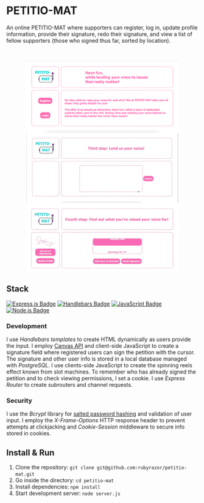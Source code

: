 # PETITIO-MAT

An online PETITIO-MAT where supporters can register, log in, update profile information, provide their signature, redo their signature, and view a list of fellow supporters (those who signed thus far, sorted by location).

</br>

<p align="center">
<img src="/readme-material/landing-page.png" width="400"  alt="Landing page">
<img src="/readme-material/signature.gif" width="400" alt="Signature section">
<img src="/readme-material/slot-machine-spin.gif" width="400" alt="Comment section">
</p>

## Stack

[![Express.js Badge](https://img.shields.io/badge/-Express-000000?style=for-the-badge&labelColor=f7efef&logo=express&logoColor=000000)](#)
[![Handlebars Badge](https://img.shields.io/badge/-Handlebars.js-000000?style=for-the-badge&labelColor=f7efef&logo=handlebars.js&logoColor=000000)](#)
[![JavaScript Badge](https://img.shields.io/badge/-JavaScript-F0DB4F?style=for-the-badge&labelColor=302d2d&logo=javascript&logoColor=F0DB4F)](#)
[![Node.js Badge](https://img.shields.io/badge/-Node.js-3C873A?style=for-the-badge&labelColor=302d2d&logo=node.js&logoColor=3C873A)](#)

### Development

I use _Handlebars templates_ to create HTML dynamically as users provide the input. I employ [Canvas API](https://developer.mozilla.org/en-US/docs/Web/API/Canvas_API) and client-side JavaScript to create a signature field where registered users can sign the petition with the cursor. The signature and other user info is stored in a local database managed with _PostgreSQL_. I use clients-side JavaScript to create the spinning reels effect known from slot machines. To remember who has already signed the petition and to check viewing permissions, I set a cookie. I use _Express Router_ to create subrouters and channel requests.

### Security

I use the _Bcrypt_ library for [salted password hashing](https://crackstation.net/hashing-security.htm#normalhashing) and validation of user input. I employ the _X-Frame-Options_ HTTP response header to prevent attempts at clickjacking and _Cookie-Session_ middleware to secure info stored in cookies.

## Install & Run

1. Clone the repository: `git clone git@github.com:rubyrazor/petitio-mat.git`
2. Go inside the directory: `cd petitio-mat`
3. Install dependencies: `npm install`
4. Start development server: `node server.js`